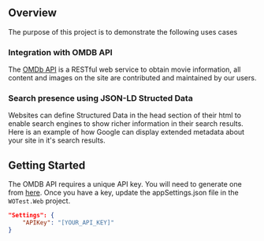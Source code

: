 ## Overview
The purpose of this project is to demonstrate the following uses cases

### Integration with OMDB API
The [OMDb API]((http://www.omdbapi.com)) is a RESTful web service to obtain movie information, all content and images on the site are contributed and maintained by our users. 

### Search presence using JSON-LD Structed Data
Websites can define Structured Data in the head section of their html to enable search engines to show richer information in their search results. Here is an example of how Google can display extended metadata about your site in it's search results.

## Getting Started

The OMDB API requires a unique API key. You will need to generate one from [here](http://www.omdbapi.com/apikey.aspx). Once you have a key, update the appSettings.json file in the `WOTest.Web` project.

```JSON
"Settings": {
    "APIKey": "[YOUR_API_KEY]"
}
```
